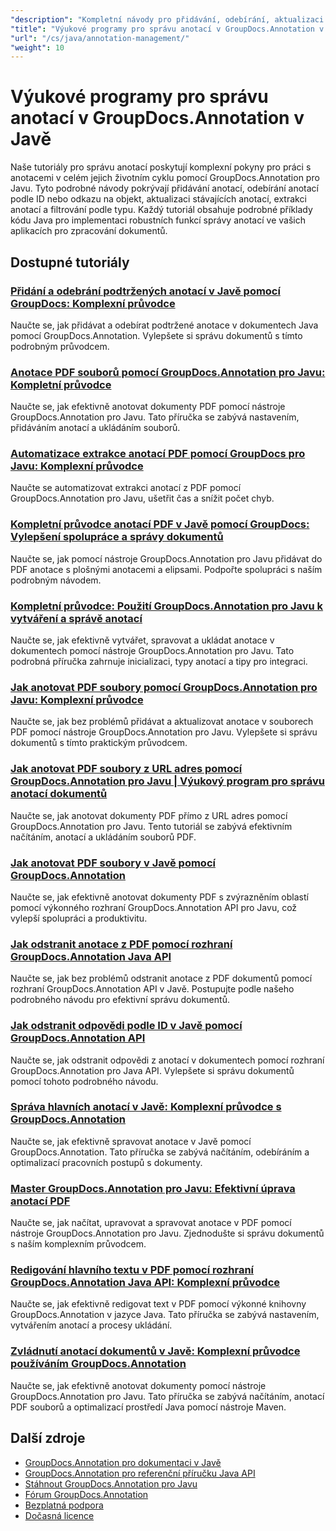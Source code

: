 ```yaml
---
"description": "Kompletní návody pro přidávání, odebírání, aktualizaci a správu anotací v dokumentech pomocí nástroje GroupDocs.Annotation pro Javu."
"title": "Výukové programy pro správu anotací v GroupDocs.Annotation v Javě"
"url": "/cs/java/annotation-management/"
"weight": 10
---
```


# Výukové programy pro správu anotací v GroupDocs.Annotation v Javě

Naše tutoriály pro správu anotací poskytují komplexní pokyny pro práci s anotacemi v celém jejich životním cyklu pomocí GroupDocs.Annotation pro Javu. Tyto podrobné návody pokrývají přidávání anotací, odebírání anotací podle ID nebo odkazu na objekt, aktualizaci stávajících anotací, extrakci anotací a filtrování podle typu. Každý tutoriál obsahuje podrobné příklady kódu Java pro implementaci robustních funkcí správy anotací ve vašich aplikacích pro zpracování dokumentů.

## Dostupné tutoriály

### [Přidání a odebrání podtržených anotací v Javě pomocí GroupDocs: Komplexní průvodce](./java-groupdocs-annotate-add-remove-underline/)
Naučte se, jak přidávat a odebírat podtržené anotace v dokumentech Java pomocí GroupDocs.Annotation. Vylepšete si správu dokumentů s tímto podrobným průvodcem.

### [Anotace PDF souborů pomocí GroupDocs.Annotation pro Javu: Kompletní průvodce](./annotate-pdfs-groupdocs-annotation-java-guide/)
Naučte se, jak efektivně anotovat dokumenty PDF pomocí nástroje GroupDocs.Annotation pro Javu. Tato příručka se zabývá nastavením, přidáváním anotací a ukládáním souborů.

### [Automatizace extrakce anotací PDF pomocí GroupDocs pro Javu: Komplexní průvodce](./automate-pdf-annotation-extraction-groupdocs-java/)
Naučte se automatizovat extrakci anotací z PDF pomocí GroupDocs.Annotation pro Javu, ušetřit čas a snížit počet chyb.

### [Kompletní průvodce anotací PDF v Javě pomocí GroupDocs: Vylepšení spolupráce a správy dokumentů](./java-pdf-annotation-groupdocs-guide/)
Naučte se, jak pomocí nástroje GroupDocs.Annotation pro Javu přidávat do PDF anotace s plošnými anotacemi a elipsami. Podpořte spolupráci s naším podrobným návodem.

### [Kompletní průvodce: Použití GroupDocs.Annotation pro Javu k vytváření a správě anotací](./annotations-groupdocs-annotation-java-tutorial/)
Naučte se, jak efektivně vytvářet, spravovat a ukládat anotace v dokumentech pomocí nástroje GroupDocs.Annotation pro Javu. Tato podrobná příručka zahrnuje inicializaci, typy anotací a tipy pro integraci.

### [Jak anotovat PDF soubory pomocí GroupDocs.Annotation pro Javu: Komplexní průvodce](./annotate-pdfs-groupdocs-annotation-java/)
Naučte se, jak bez problémů přidávat a aktualizovat anotace v souborech PDF pomocí nástroje GroupDocs.Annotation pro Javu. Vylepšete si správu dokumentů s tímto praktickým průvodcem.

### [Jak anotovat PDF soubory z URL adres pomocí GroupDocs.Annotation pro Javu | Výukový program pro správu anotací dokumentů](./annotate-pdfs-from-urls-groupdocs-java/)
Naučte se, jak anotovat dokumenty PDF přímo z URL adres pomocí GroupDocs.Annotation pro Javu. Tento tutoriál se zabývá efektivním načítáním, anotací a ukládáním souborů PDF.

### [Jak anotovat PDF soubory v Javě pomocí GroupDocs.Annotation](./java-pdf-annotation-groupdocs-java/)
Naučte se, jak efektivně anotovat dokumenty PDF s zvýrazněním oblastí pomocí výkonného rozhraní GroupDocs.Annotation API pro Javu, což vylepší spolupráci a produktivitu.

### [Jak odstranit anotace z PDF pomocí rozhraní GroupDocs.Annotation Java API](./groupdocs-annotation-java-remove-pdf-annotations/)
Naučte se, jak bez problémů odstranit anotace z PDF dokumentů pomocí rozhraní GroupDocs.Annotation API v Javě. Postupujte podle našeho podrobného návodu pro efektivní správu dokumentů.

### [Jak odstranit odpovědi podle ID v Javě pomocí GroupDocs.Annotation API](./java-groupdocs-annotation-remove-replies-by-id/)
Naučte se, jak odstranit odpovědi z anotací v dokumentech pomocí rozhraní GroupDocs.Annotation pro Java API. Vylepšete si správu dokumentů pomocí tohoto podrobného návodu.

### [Správa hlavních anotací v Javě: Komplexní průvodce s GroupDocs.Annotation](./groupdocs-annotation-java-manage-documents/)
Naučte se, jak efektivně spravovat anotace v Javě pomocí GroupDocs.Annotation. Tato příručka se zabývá načítáním, odebíráním a optimalizací pracovních postupů s dokumenty.

### [Master GroupDocs.Annotation pro Javu: Efektivní úprava anotací PDF](./groupdocs-annotation-java-modify-pdf-annotations/)
Naučte se, jak načítat, upravovat a spravovat anotace v PDF pomocí nástroje GroupDocs.Annotation pro Javu. Zjednodušte si správu dokumentů s naším komplexním průvodcem.

### [Redigování hlavního textu v PDF pomocí rozhraní GroupDocs.Annotation Java API: Komplexní průvodce](./groupdocs-annotation-java-text-redaction-tutorial/)
Naučte se, jak efektivně redigovat text v PDF pomocí výkonné knihovny GroupDocs.Annotation v jazyce Java. Tato příručka se zabývá nastavením, vytvářením anotací a procesy ukládání.

### [Zvládnutí anotací dokumentů v Javě: Komplexní průvodce používáním GroupDocs.Annotation](./mastering-document-annotation-groupdocs-java/)
Naučte se, jak efektivně anotovat dokumenty pomocí nástroje GroupDocs.Annotation pro Javu. Tato příručka se zabývá načítáním, anotací PDF souborů a optimalizací prostředí Java pomocí nástroje Maven.

## Další zdroje

- [GroupDocs.Annotation pro dokumentaci v Javě](https://docs.groupdocs.com/annotation/java/)
- [GroupDocs.Annotation pro referenční příručku Java API](https://reference.groupdocs.com/annotation/java/)
- [Stáhnout GroupDocs.Annotation pro Javu](https://releases.groupdocs.com/annotation/java/)
- [Fórum GroupDocs.Annotation](https://forum.groupdocs.com/c/annotation)
- [Bezplatná podpora](https://forum.groupdocs.com/)
- [Dočasná licence](https://purchase.groupdocs.com/temporary-license/)